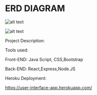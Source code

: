 # ERD DIAGRAM


![alt text](https://github.com/nageshsai1999/rubric-backend/blob/main/ER%20diagram-1.drawio.png)

![alt text](https://github.com/nageshsai1999/rubric-backend/blob/main/ER%20diagram-2.drawio.png)







Project Description:

Tools used:

Front-END: Java Script, CSS,Bootstrap

Back-END: React,Express,Node.JS

Heroku Deployment:

https://user-interface-app.herokuapp.com/
